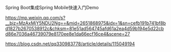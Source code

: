 Spring Boot集成Spring Mobile快速入门Demo

https://mp.weixin.qq.com/s?__biz=MzAxMjY5NDU2Ng==&mid=2651868975&idx=1&sn=cefb191b741bf8bd1827b2670538912c&chksm=81e51ad564745afd61a2ea4d59b194e5d22cbd86e7036a46739079e8170ee8e1da66ecf16ce4&scene=27

https://blog.csdn.net/qq330983778/article/details/115049194